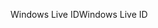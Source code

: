 <span data-ttu-id="be704-101">Windows Live ID</span><span class="sxs-lookup"><span data-stu-id="be704-101">Windows Live ID</span></span>